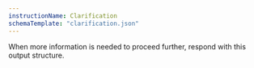 ```yaml
---
instructionName: Clarification
schemaTemplate: "clarification.json"
---
```

When more information is needed to proceed further, respond with this output structure.
